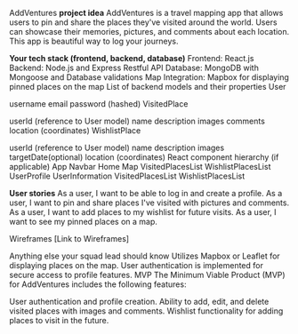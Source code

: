 AddVentures
**project idea**
AddVentures is a travel mapping app that allows users to pin and share the places they've visited around the world. Users can showcase their memories, pictures, and comments about each location. This app is beautiful way to log your journeys.

**Your tech stack (frontend, backend, database)**
Frontend: React.js
Backend: Node.js and Express Restful API
Database: MongoDB with Mongoose and Database validations
Map Integration: Mapbox for displaying pinned places on the map
List of backend models and their properties
User

username
email
password (hashed)
VisitedPlace

userId (reference to User model)
name
description
images
comments
location (coordinates)
WishlistPlace

userId (reference to User model)
name
description
images
targetDate(optional)
location (coordinates)
React component hierarchy (if applicable)
App
Navbar
Home
Map
VisitedPlacesList
WishlistPlacesList
UserProfile
UserInformation
VisitedPlacesList
WishlistPlacesList

**User stories**
As a user, I want to be able to log in and create a profile.
As a user, I want to pin and share places I've visited with pictures and comments.
As a user, I want to add places to my wishlist for future visits.
As a user, I want to see my pinned places on a map.

Wireframes
[Link to Wireframes]

Anything else your squad lead should know
Utilizes Mapbox or Leaflet for displaying places on the map.
User authentication is implemented for secure access to profile features.
MVP
The Minimum Viable Product (MVP) for AddVentures includes the following features:

User authentication and profile creation.
Ability to add, edit, and delete visited places with images and comments.
Wishlist functionality for adding places to visit in the future.
